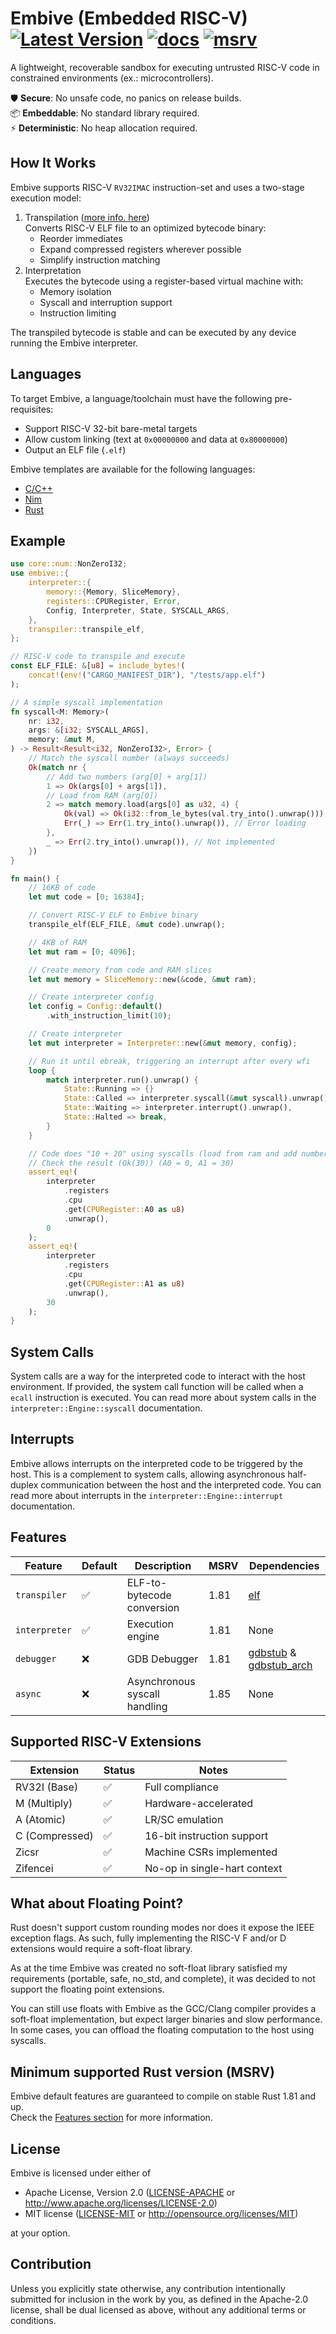 # Embive (Embedded RISC-V) [![Latest Version]][crates.io] [![docs]][docs.rs] [![msrv]][Rust 1.81]

[Latest Version]: https://img.shields.io/crates/v/embive.svg
[crates.io]: https://crates.io/crates/embive
[docs]: https://docs.rs/embive/badge.svg
[docs.rs]: https://docs.rs/embive
[msrv]: https://img.shields.io/crates/msrv/embive.svg?label=msrv&color=lightgray
[Rust 1.81]: https://blog.rust-lang.org/2024/09/05/Rust-1.81.0.html

A lightweight, recoverable sandbox for executing untrusted RISC-V code in constrained environments (ex.: microcontrollers).  

🛡️ **Secure**: No unsafe code, no panics on release builds.  
📦 **Embeddable**: No standard library required.  
⚡ **Deterministic**: No heap allocation required.

## How It Works

Embive supports RISC-V `RV32IMAC` instruction-set and uses a two-stage execution model:

1. Transpilation ([more info. here](TRANSPILER.md))  
   Converts RISC-V ELF file to an optimized bytecode binary:
    - Reorder immediates
    - Expand compressed registers wherever possible
    - Simplify instruction matching
2. Interpretation  
   Executes the bytecode using a register-based virtual machine with:
    - Memory isolation
    - Syscall and interruption support
    - Instruction limiting

The transpiled bytecode is stable and can be executed by any device running the Embive interpreter. 

## Languages

To target Embive, a language/toolchain must have the following pre-requisites:
- Support RISC-V 32-bit bare-metal targets
- Allow custom linking (text at `0x00000000` and data at `0x80000000`)
- Output an ELF file (`.elf`)

Embive templates are available for the following languages:
- [C/C++](https://github.com/embive/embive-c-template)
- [Nim](https://github.com/embive/embive-nim-template)
- [Rust](https://github.com/embive/embive-rust-template)

## Example

```rust
use core::num::NonZeroI32;
use embive::{
    interpreter::{
        memory::{Memory, SliceMemory},
        registers::CPURegister, Error,
        Config, Interpreter, State, SYSCALL_ARGS,
    },
    transpiler::transpile_elf,
};

// RISC-V code to transpile and execute
const ELF_FILE: &[u8] = include_bytes!(
    concat!(env!("CARGO_MANIFEST_DIR"), "/tests/app.elf")
);

// A simple syscall implementation
fn syscall<M: Memory>(
    nr: i32,
    args: &[i32; SYSCALL_ARGS],
    memory: &mut M,
) -> Result<Result<i32, NonZeroI32>, Error> {
    // Match the syscall number (always succeeds)
    Ok(match nr {
        // Add two numbers (arg[0] + arg[1])
        1 => Ok(args[0] + args[1]),
        // Load from RAM (arg[0])
        2 => match memory.load(args[0] as u32, 4) {
            Ok(val) => Ok(i32::from_le_bytes(val.try_into().unwrap())),
            Err(_) => Err(1.try_into().unwrap()), // Error loading
        },
        _ => Err(2.try_into().unwrap()), // Not implemented
    })
}

fn main() {
    // 16KB of code
    let mut code = [0; 16384];

    // Convert RISC-V ELF to Embive binary
    transpile_elf(ELF_FILE, &mut code).unwrap();

    // 4KB of RAM
    let mut ram = [0; 4096];

    // Create memory from code and RAM slices
    let mut memory = SliceMemory::new(&code, &mut ram);

    // Create interpreter config
    let config = Config::default()
        .with_instruction_limit(10);

    // Create interpreter
    let mut interpreter = Interpreter::new(&mut memory, config);

    // Run it until ebreak, triggering an interrupt after every wfi
    loop {
        match interpreter.run().unwrap() {
            State::Running => {}
            State::Called => interpreter.syscall(&mut syscall).unwrap(),
            State::Waiting => interpreter.interrupt().unwrap(),
            State::Halted => break,
        }
    }

    // Code does "10 + 20" using syscalls (load from ram and add numbers)
    // Check the result (Ok(30)) (A0 = 0, A1 = 30)
    assert_eq!(
        interpreter
            .registers
            .cpu
            .get(CPURegister::A0 as u8)
            .unwrap(),
        0
    );
    assert_eq!(
        interpreter
            .registers
            .cpu
            .get(CPURegister::A1 as u8)
            .unwrap(),
        30
    );
}
```

## System Calls

System calls are a way for the interpreted code to interact with the host environment.
If provided, the system call function will be called when a `ecall` instruction is executed.
You can read more about system calls in the `interpreter::Engine::syscall` documentation.

## Interrupts

Embive allows interrupts on the interpreted code to be triggered by the host. This is a complement to system calls,
allowing asynchronous half-duplex communication between the host and the interpreted code.
You can read more about interrupts in the `interpreter::Engine::interrupt` documentation.

## Features

| Feature       | Default | Description                         | MSRV | Dependencies |
|---------------|---------|-------------------------------------|------|--------------|
| `transpiler`  | ✅     | ELF-to-bytecode conversion          | 1.81 | [elf](https://docs.rs/elf/latest/elf/)        |
| `interpreter` | ✅     | Execution engine                    | 1.81 | None         |
| `debugger`    | ❌     | GDB Debugger                        | 1.81 | [gdbstub](https://github.com/daniel5151/gdbstub) & [gdbstub_arch](https://github.com/daniel5151/gdbstub) |
| `async`       | ❌     | Asynchronous syscall handling       | 1.85 | None         |

## Supported RISC-V Extensions

| Extension       | Status | Notes                          |
|-----------------|--------|--------------------------------|
| RV32I (Base)    | ✅     | Full compliance                |
| M (Multiply)    | ✅     | Hardware-accelerated           |
| A (Atomic)      | ✅     | LR/SC emulation                |
| C (Compressed)  | ✅     | 16-bit instruction support     |
| Zicsr           | ✅     | Machine CSRs implemented       |
| Zifencei        | ✅     | No-op in single-hart context   |

## What about Floating Point?

Rust doesn't support custom rounding modes nor does it expose the IEEE exception flags. As such,
fully implementing the RISC-V F and/or D extensions would require a soft-float library.  

As at the time Embive was created no soft-float library satisfied my requirements (portable, safe, no_std, and complete),
it was decided to not support the floating point extensions.  

You can still use floats with Embive as the GCC/Clang compiler provides a soft-float implementation, but expect
larger binaries and slow performance. In some cases, you can offload the floating computation to the host using
syscalls.

## Minimum supported Rust version (MSRV)

Embive default features are guaranteed to compile on stable Rust 1.81 and up.  
Check the [Features section](#features) for more information.

## License

Embive is licensed under either of

- Apache License, Version 2.0 ([LICENSE-APACHE](LICENSE-APACHE) or
  <http://www.apache.org/licenses/LICENSE-2.0>)
- MIT license ([LICENSE-MIT](LICENSE-MIT) or <http://opensource.org/licenses/MIT>)

at your option.

## Contribution

Unless you explicitly state otherwise, any contribution intentionally submitted
for inclusion in the work by you, as defined in the Apache-2.0 license, shall be
dual licensed as above, without any additional terms or conditions.